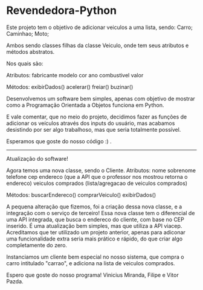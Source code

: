 # Revendedora-Python
Este projeto tem o objetivo de adicionar veiculos a uma lista, sendo:
Carro;
Caminhao;
Moto;

Ambos sendo classes filhas da classe Veiculo, onde tem seus atributos e métodos abstratos.

Nos quais são:

Atributos:
fabricante
modelo
cor
ano
combustivel
valor

Métodos:
exibirDados()
acelerar()
freiar()
buzinar()

Desenvolvemos um software bem simples, apenas com objetivo de mostrar como a Programação Orientada a Objetos funciona em Python.

E vale comentar, que no meio do projeto, decidimos fazer as funções de adicionar os veículos através dos inputs do usuário, mas acabamos
desistindo por ser algo trabalhoso, mas que seria totalmente possível.

Esperamos que goste do nosso código :) .

----

Atualização do software!

Agora temos uma nova classe, sendo o Cliente. 
Atributos:
nome
sobrenome
telefone
cep
endereco (que a API que o professor nos mostrou retorna o endereco)
veiculos comprados (lista/agregacao de veiculos comprados)

Métodos:
buscarEndereco()
comprarVeiculo()
exibirDados() 

A pequena alteração que fizemos, foi a criação dessa nova classe, e a integração com o serviço de terceiro!
Essa nova classe tem o diferencial de uma API integrada, que busca o endereco do cliente, com base no CEP inserido.
É uma atualização bem simples, mas que utiliza a API viacep.
Acreditamos que ter utilizado um projeto anterior, apenas para adiconar uma funcionalidade extra seria mais prático e rápido, do que criar algo completamente do zero.

Instanciamos um cliente bem especial no nosso sistema, que compra o carro intitulado "carrao", e adiciona na lista de veiculos comprados.

Espero que goste do nosso programa!
Vinicius Miranda, Filipe e Vitor Pazda.